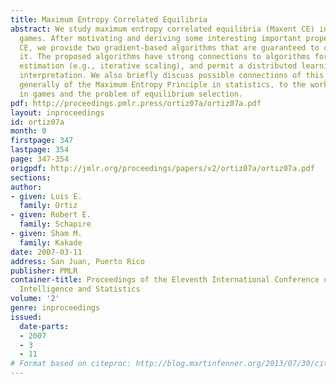 ```yaml
---
title: Maximum Entropy Correlated Equilibria
abstract: We study maximum entropy correlated equilibria (Maxent CE) in multi-player
  games. After motivating and deriving some interesting important properties of Maxent
  CE, we provide two gradient-based algorithms that are guaranteed to converge to
  it. The proposed algorithms have strong connections to algorithms for statistical
  estimation (e.g., iterative scaling), and permit a distributed learning-dynamics
  interpretation. We also briefly discuss possible connections of this work, and more
  generally of the Maximum Entropy Principle in statistics, to the work on learning
  in games and the problem of equilibrium selection.
pdf: http://proceedings.pmlr.press/ortiz07a/ortiz07a.pdf
layout: inproceedings
id: ortiz07a
month: 0
firstpage: 347
lastpage: 354
page: 347-354
origpdf: http://jmlr.org/proceedings/papers/v2/ortiz07a/ortiz07a.pdf
sections: 
author:
- given: Luis E.
  family: Ortiz
- given: Robert E.
  family: Schapire
- given: Sham M.
  family: Kakade
date: 2007-03-11
address: San Juan, Puerto Rico
publisher: PMLR
container-title: Proceedings of the Eleventh International Conference on Artificial
  Intelligence and Statistics
volume: '2'
genre: inproceedings
issued:
  date-parts:
  - 2007
  - 3
  - 11
# Format based on citeproc: http://blog.martinfenner.org/2013/07/30/citeproc-yaml-for-bibliographies/
---
```

